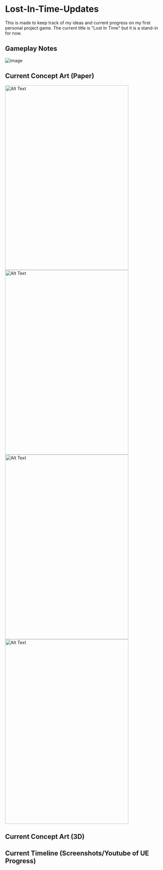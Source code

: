 # Lost-In-Time-Updates
This is made to keep track of my ideas and current progress on my first personal project game. The current title is "Lost In Time" but it is a stand-in for now.

## Gameplay Notes

![image](https://github.com/user-attachments/assets/09d780ba-7124-47d8-9bdb-94e4d8a55b2a)


## Current Concept Art (Paper)

<img src="https://github.com/user-attachments/assets/ef10c4a9-2a8e-45cf-a7ed-420e63d06247" alt="Alt Text" width="400" height="600">

<img src="https://github.com/user-attachments/assets/94986dfa-e622-4124-a30b-9484c09e10ce" alt="Alt Text" width="400" height="600">

<img src="https://github.com/user-attachments/assets/01f3d990-6771-4077-bfb4-62266e21377a" alt="Alt Text" width="400" height="600">

<img src="https://github.com/user-attachments/assets/be560c3d-64e8-4519-a918-78701752efbc" alt="Alt Text" width="400" height="600">


## Current Concept Art (3D)


## Current Timeline (Screenshots/Youtube of UE Progress)
